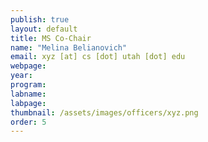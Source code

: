 ```yaml
---
publish: true
layout: default
title: MS Co-Chair
name: "Melina Belianovich"
email: xyz [at] cs [dot] utah [dot] edu
webpage:
year: 
program: 
labname:
labpage:
thumbnail: /assets/images/officers/xyz.png
order: 5
---
```

